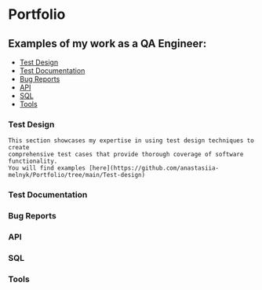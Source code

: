 # Portfolio

## Examples of my work as a QA Engineer:

- [Test Design](https://github.com/anastasiia-melnyk/Portfolio/blob/main/README.md#test-design)
- [Test Documentation](https://github.com/anastasiia-melnyk/Portfolio/blob/main/README.md#test-documentation)
- [Bug Reports](https://github.com/anastasiia-melnyk/Portfolio/blob/main/README.md#bug-reports)
- [API](https://github.com/anastasiia-melnyk/Portfolio/blob/main/README.md#api)
- [SQL](https://github.com/anastasiia-melnyk/Portfolio/blob/main/README.md#sql)
- [Tools](https://github.com/anastasiia-melnyk/Portfolio/blob/main/README.md#tools)

### Test Design
    This section showcases my expertise in using test design techniques to create
    comprehensive test cases that provide thorough coverage of software functionality.
    You will find examples [here](https://github.com/anastasiia-melnyk/Portfolio/tree/main/Test-design)
### Test Documentation

### Bug Reports
### API
### SQL
### Tools

